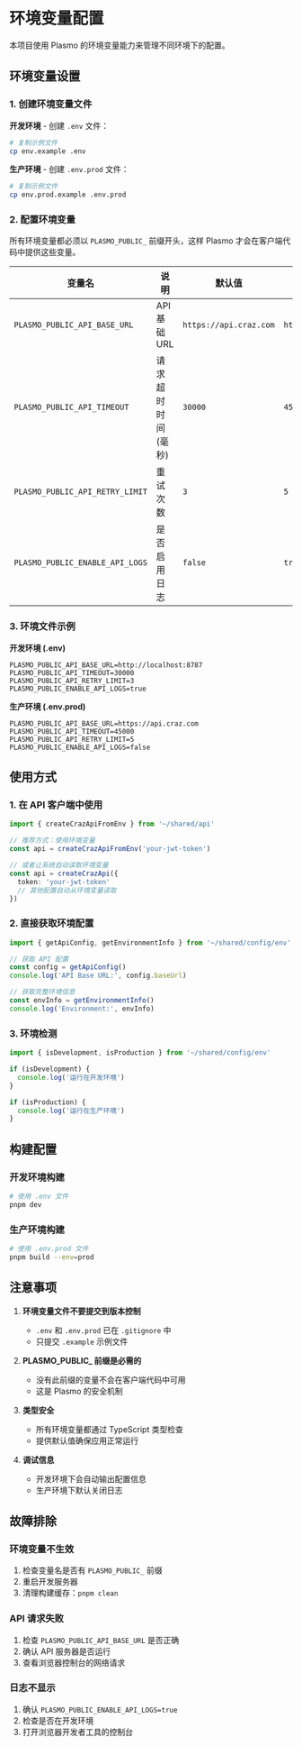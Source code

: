 # 环境变量配置

本项目使用 Plasmo 的环境变量能力来管理不同环境下的配置。

## 环境变量设置

### 1. 创建环境变量文件

**开发环境** - 创建 `.env` 文件：

```bash
# 复制示例文件
cp env.example .env
```

**生产环境** - 创建 `.env.prod` 文件：

```bash
# 复制示例文件
cp env.prod.example .env.prod
```

### 2. 配置环境变量

所有环境变量都必须以 `PLASMO_PUBLIC_` 前缀开头，这样 Plasmo 才会在客户端代码中提供这些变量。

| 变量名 | 说明 | 默认值 | 示例 |
|--------|------|--------|------|
| `PLASMO_PUBLIC_API_BASE_URL` | API 基础 URL | `https://api.craz.com` | `http://localhost:8787` |
| `PLASMO_PUBLIC_API_TIMEOUT` | 请求超时时间(毫秒) | `30000` | `45000` |
| `PLASMO_PUBLIC_API_RETRY_LIMIT` | 重试次数 | `3` | `5` |
| `PLASMO_PUBLIC_ENABLE_API_LOGS` | 是否启用日志 | `false` | `true` |

### 3. 环境文件示例

**开发环境 (.env)**

```env
PLASMO_PUBLIC_API_BASE_URL=http://localhost:8787
PLASMO_PUBLIC_API_TIMEOUT=30000
PLASMO_PUBLIC_API_RETRY_LIMIT=3
PLASMO_PUBLIC_ENABLE_API_LOGS=true
```

**生产环境 (.env.prod)**

```env
PLASMO_PUBLIC_API_BASE_URL=https://api.craz.com
PLASMO_PUBLIC_API_TIMEOUT=45000
PLASMO_PUBLIC_API_RETRY_LIMIT=5
PLASMO_PUBLIC_ENABLE_API_LOGS=false
```

## 使用方式

### 1. 在 API 客户端中使用

```typescript
import { createCrazApiFromEnv } from '~/shared/api'

// 推荐方式：使用环境变量
const api = createCrazApiFromEnv('your-jwt-token')

// 或者让系统自动读取环境变量
const api = createCrazApi({
  token: 'your-jwt-token'
  // 其他配置自动从环境变量读取
})
```

### 2. 直接获取环境配置

```typescript
import { getApiConfig, getEnvironmentInfo } from '~/shared/config/env'

// 获取 API 配置
const config = getApiConfig()
console.log('API Base URL:', config.baseUrl)

// 获取完整环境信息
const envInfo = getEnvironmentInfo()
console.log('Environment:', envInfo)
```

### 3. 环境检测

```typescript
import { isDevelopment, isProduction } from '~/shared/config/env'

if (isDevelopment) {
  console.log('运行在开发环境')
}

if (isProduction) {
  console.log('运行在生产环境')
}
```

## 构建配置

### 开发环境构建

```bash
# 使用 .env 文件
pnpm dev
```

### 生产环境构建

```bash
# 使用 .env.prod 文件
pnpm build --env=prod
```

## 注意事项

1. **环境变量文件不要提交到版本控制**
   - `.env` 和 `.env.prod` 已在 `.gitignore` 中
   - 只提交 `.example` 示例文件

2. **PLASMO_PUBLIC_ 前缀是必需的**
   - 没有此前缀的变量不会在客户端代码中可用
   - 这是 Plasmo 的安全机制

3. **类型安全**
   - 所有环境变量都通过 TypeScript 类型检查
   - 提供默认值确保应用正常运行

4. **调试信息**
   - 开发环境下会自动输出配置信息
   - 生产环境下默认关闭日志

## 故障排除

### 环境变量不生效

1. 检查变量名是否有 `PLASMO_PUBLIC_` 前缀
2. 重启开发服务器
3. 清理构建缓存：`pnpm clean`

### API 请求失败

1. 检查 `PLASMO_PUBLIC_API_BASE_URL` 是否正确
2. 确认 API 服务器是否运行
3. 查看浏览器控制台的网络请求

### 日志不显示

1. 确认 `PLASMO_PUBLIC_ENABLE_API_LOGS=true`
2. 检查是否在开发环境
3. 打开浏览器开发者工具的控制台
